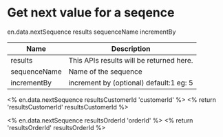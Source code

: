 # Get next value for a seqence


en.data.nextSequence results sequenceName incrementBy


Name            | Description
----------------|-------------
results         | This APIs results will be returned here.
sequenceName    | Name of the sequence
incrementBy     | increment by (optional) default:1 eg: 5


<% en.data.nextSequence resultsCustomerId 'customerId' %>
<% return 'resultsCustomerId' resultsCustomerId %>

<% en.data.nextSequence resultsOrderId 'orderId' %>
<% return 'resultsOrderId' resultsOrderId %>

